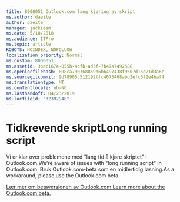 ```yaml
---
title: 8000051 Outlook.com lang kjøring av skript
ms.author: daeite
author: daeite
manager: jackiesm
ms.date: 5/18/2018
ms.audience: ITPro
ms.topic: article
ROBOTS: NOINDEX, NOFOLLOW
localization_priority: Normal
ms.custom: 8000051
ms.assetid: 3bac167e-055b-4cfb-ad3f-7b47a7492588
ms.openlocfilehash: 808ca790768859d6b6497438f9507d15e21d3a6c
ms.sourcegitcommit: 9d78905c512192ffc4675468abd2efc5f2e4baf4
ms.translationtype: MT
ms.contentlocale: nb-NO
ms.lasthandoff: 04/23/2019
ms.locfileid: "32392948"
---
```

# <a name="long-running-script"></a><span data-ttu-id="b78fd-102">Tidkrevende skript</span><span class="sxs-lookup"><span data-stu-id="b78fd-102">Long running script</span></span>

<span data-ttu-id="b78fd-103">Vi er klar over problemene med "lang tid å kjøre skriptet" i Outlook.com.</span><span class="sxs-lookup"><span data-stu-id="b78fd-103">We're aware of issues with "long running script" in Outlook.com.</span></span> <span data-ttu-id="b78fd-104">Bruk Outlook.com-beta som en midlertidig løsning.</span><span class="sxs-lookup"><span data-stu-id="b78fd-104">As a workaround, please use the Outlook.com beta.</span></span>
  
[<span data-ttu-id="b78fd-105">Lær mer om betaversjonen av Outlook.com.</span><span class="sxs-lookup"><span data-stu-id="b78fd-105">Learn more about the Outlook.com beta.</span></span>](https://go.microsoft.com/fwlink/p/?linkid=874356)
  

